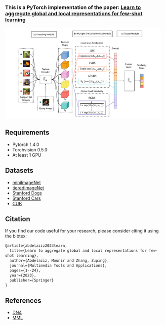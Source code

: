 ### This is a PyTorch implementation of the paper: [Learn to aggregate global and local representations for few-shot learning](https://link.springer.com/article/10.1007/s11042-023-14413-1)

![ScreenShot](/images/framework.png)

## Requirements

* Pytorch 1.4.0
* Torchvision 0.5.0
* At least 1 GPU

## Datasets

* [miniImageNet](https://drive.google.com/open?id=0B3Irx3uQNoBMQ1FlNXJsZUdYWEE)
* [tieredImageNet](https://drive.google.com/open?id=0B3Irx3uQNoBMQ1FlNXJsZUdYWEE)
* [Stanford Dogs](http://vision.stanford.edu/aditya86/ImageNetDogs/)
* [Stanford Cars](https://ai.stanford.edu/~jkrause/cars/car_dataset.html)
* [CUB](http://www.vision.caltech.edu/visipedia/CUB-200.html)

## Citation
If you find our code useful for your research, please consider citing it using the bibtex:

```
@article{abdelaziz2023learn,
  title={Learn to aggregate global and local representations for few-shot learning},
  author={Abdelaziz, Mounir and Zhang, Zuping},
  journal={Multimedia Tools and Applications},
  pages={1--24},
  year={2023},
  publisher={Springer}
}
```
## References 

* [DN4](https://github.com/WenbinLee/DN4)
* [MML](https://github.com/chenhaoxing/M2L)
